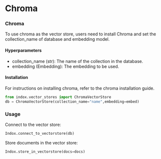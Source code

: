# Chroma

### Chroma

To use chroma as the vector store, users need to install Chroma and set the collection\_name of database and embedding model.

#### Hyperparameters

* collection\_name (str): The name of the collection in the database.
* embedding (Embedding): The embedding to be used.

#### Installation

For instructions on installing chroma, refer to the chroma installation guide.

```python
from indox.vector_stores import ChromaVectorStore
db = ChromaVectorStore(collection_name="name",embedding=embed)
```

### Usage

Connect to the vector store:

```python
Indox.connect_to_vectorstore(db)
```

Store documents in the vector store:

```python
Indox.store_in_vectorstore(docs=docs)
```
